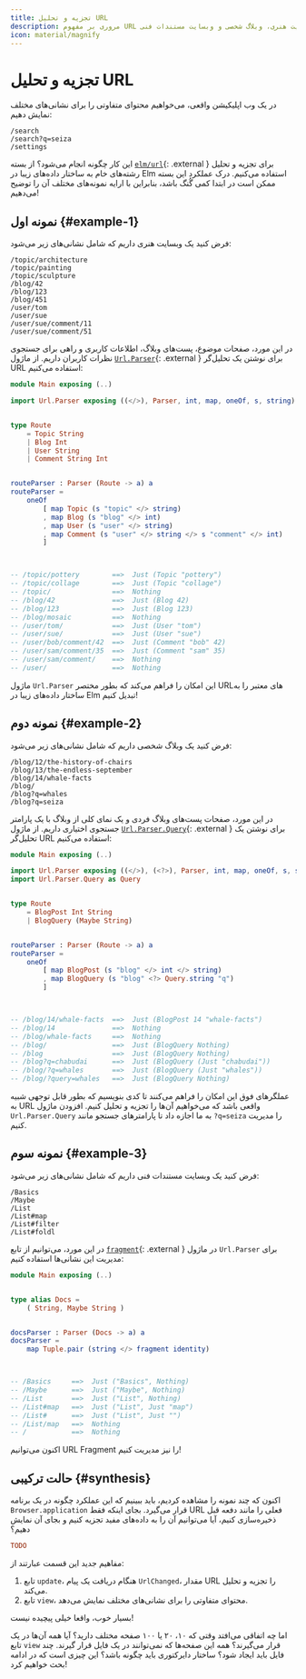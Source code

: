 ```yaml
---
title: تجزیه و تحلیل URL
description: مروری بر مفهوم URL در وبسایت هنری، وبلاگ شخصی و وبسایت مستندات فنی
icon: material/magnify
---
```


# تجزیه و تحلیل URL

در یک وب اپلیکیشن واقعی، می‌خواهیم محتوای متفاوتی را برای نشانی‌های مختلف نمایش دهیم:

```
/search
/search?q=seiza
/settings
```

این کار چگونه انجام می‌شود؟ از بسته [`elm/url`][elm-url]{: .external } برای تجزیه و تحلیل رشته‌های خام به ساختار داده‌های زیبا در Elm استفاده می‌کنیم. درک عملکرد این بسته ممکن است در ابتدا کمی گُنگ باشد، بنابراین با ارایه نمونه‌های مختلف آن را توضیح می‌دهیم!

## نمونه اول {#example-1}

فرض کنید یک وبسایت هنری داریم که شامل نشانی‌های زیر می‌شود:

```
/topic/architecture
/topic/painting
/topic/sculpture
/blog/42
/blog/123
/blog/451
/user/tom
/user/sue
/user/sue/comment/11
/user/sue/comment/51
```

در این مورد، صفحات موضوع، پست‌های وبلاگ، اطلاعات کاربری و راهی برای جستجوی نظرات کاربران داریم. از ماژول [`Url.Parser`][url.parser]{: .external } برای نوشتن یک تحلیل‌گر URL استفاده می‌کنیم:

```elm linenums="1"
module Main exposing (..)

import Url.Parser exposing ((</>), Parser, int, map, oneOf, s, string)


type Route
    = Topic String
    | Blog Int
    | User String
    | Comment String Int


routeParser : Parser (Route -> a) a
routeParser =
    oneOf
        [ map Topic (s "topic" </> string)
        , map Blog (s "blog" </> int)
        , map User (s "user" </> string)
        , map Comment (s "user" </> string </> s "comment" </> int)
        ]



-- /topic/pottery        ==>  Just (Topic "pottery")
-- /topic/collage        ==>  Just (Topic "collage")
-- /topic/               ==>  Nothing
-- /blog/42              ==>  Just (Blog 42)
-- /blog/123             ==>  Just (Blog 123)
-- /blog/mosaic          ==>  Nothing
-- /user/tom/            ==>  Just (User "tom")
-- /user/sue/            ==>  Just (User "sue")
-- /user/bob/comment/42  ==>  Just (Comment "bob" 42)
-- /user/sam/comment/35  ==>  Just (Comment "sam" 35)
-- /user/sam/comment/    ==>  Nothing
-- /user/                ==>  Nothing
```

ماژول `Url.Parser` این امکان را فراهم می‌کند که بطور مختصر URLهای معتبر را به ساختار داده‌های زیبا در Elm تبدیل کنیم!

## نمونه دوم {#example-2}

فرض کنید یک وبلاگ شخصی داریم که شامل نشانی‌های زیر می‌شود:

```
/blog/12/the-history-of-chairs
/blog/13/the-endless-september
/blog/14/whale-facts
/blog/
/blog?q=whales
/blog?q=seiza
```

در این مورد، صفحات پست‌های وبلاگ فردی و یک نمای کلی از وبلاگ با یک پارامتر جستجوی اختیاری داریم. از ماژول [`Url.Parser.Query`][url.parser.query]{: .external } برای نوشتن یک تحلیل‌گر URL استفاده می‌کنیم:

```elm linenums="1"
module Main exposing (..)

import Url.Parser exposing ((</>), (<?>), Parser, int, map, oneOf, s, string)
import Url.Parser.Query as Query


type Route
    = BlogPost Int String
    | BlogQuery (Maybe String)


routeParser : Parser (Route -> a) a
routeParser =
    oneOf
        [ map BlogPost (s "blog" </> int </> string)
        , map BlogQuery (s "blog" <?> Query.string "q")
        ]



-- /blog/14/whale-facts  ==>  Just (BlogPost 14 "whale-facts")
-- /blog/14              ==>  Nothing
-- /blog/whale-facts     ==>  Nothing
-- /blog/                ==>  Just (BlogQuery Nothing)
-- /blog                 ==>  Just (BlogQuery Nothing)
-- /blog?q=chabudai      ==>  Just (BlogQuery (Just "chabudai"))
-- /blog/?q=whales       ==>  Just (BlogQuery (Just "whales"))
-- /blog/?query=whales   ==>  Just (BlogQuery Nothing)
```

عملگرهای فوق این امکان را فراهم می‌کنند تا کدی بنویسیم که بطور قابل توجهی شبیه به URL واقعی باشد که می‌خواهیم آن‌ها را تجزیه و تحلیل کنیم. افزودن ماژول `Url.Parser.Query` به ما اجازه داد تا پارامترهای جستجو مانند `?q=seiza` را مدیریت کنیم.

## نمونه سوم {#example-3}

فرض کنید یک وبسایت مستندات فنی داریم که شامل نشانی‌های زیر می‌شود:

```
/Basics
/Maybe
/List
/List#map
/List#filter
/List#foldl
```

در این مورد، می‌توانیم از تابع [`fragment`][fragment]{: .external } در ماژول `Url.Parser` برای مدیریت این نشانی‌ها استفاده کنیم:

```elm linenums="1"
module Main exposing (..)


type alias Docs =
    ( String, Maybe String )


docsParser : Parser (Docs -> a) a
docsParser =
    map Tuple.pair (string </> fragment identity)



-- /Basics     ==>  Just ("Basics", Nothing)
-- /Maybe      ==>  Just ("Maybe", Nothing)
-- /List       ==>  Just ("List", Nothing)
-- /List#map   ==>  Just ("List", Just "map")
-- /List#      ==>  Just ("List", Just "")
-- /List/map   ==>  Nothing
-- /           ==>  Nothing
```

اکنون می‌توانیم URL Fragment را نیز مدیریت کنیم!

## حالت ترکیبی {#synthesis}

اکنون که چند نمونه را مشاهده کردیم، باید ببینیم که این عملکرد چگونه در یک برنامه `Browser.application` قرار می‌گیرد. بجای اینکه فقط URL فعلی را مانند دفعه قبل ذخیره‌سازی کنیم، آیا می‌توانیم آن را به داده‌های مفید تجزیه کنیم و بجای آن نمایش دهیم؟

```elm
TODO
```

مفاهیم جدید این قسمت عبارتند از:

1. تابع `update`، هنگام دریافت یک پیام `UrlChanged`، مقدار URL را تجزیه و تحلیل می‌کند.
2. تابع `view`، محتوای متفاوتی را برای نشانی‌های مختلف نمایش می‌دهد.

بسیار خوب، واقعا خیلی پیچیده نیست!

اما چه اتفاقی می‌افتد وقتی که ۱۰، ۲۰ یا ۱۰۰ صفحه مختلف دارید؟ آیا همه آن‌ها در یک تابع `view` قرار می‌گیرند؟ همه این صفحه‌ها که نمی‌توانند در یک فایل قرار گیرند. چند فایل باید ایجاد شود؟ ساختار دایرکتوری باید چگونه باشد؟ این چیزی است که در ادامه بحث خواهیم کرد!

[elm-url]: https://package.elm-lang.org/packages/elm/url/latest
[url.parser]: https://package.elm-lang.org/packages/elm/url/latest
[url.parser.query]: https://package.elm-lang.org/packages/elm/url/latest/Url-Parser-Query
[fragment]: https://package.elm-lang.org/packages/elm/url/latest/Url-Parser#fragment